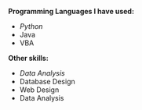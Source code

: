 <b>Programming Languages I have used:</b>
* <i>Python</i>
* Java
* VBA

<b>Other skills:</b>
* <i>Data Analysis</i>
* Database Design
* Web Design
* Data Analysis

